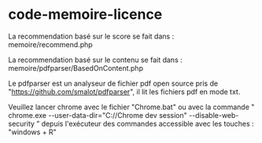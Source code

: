 # code-memoire-licence

La recommendation basé sur le score se fait dans   : memoire/recommend.php

La recommendation basé sur le contenu se fait dans : memoire/pdfparser/BasedOnContent.php

Le pdfparser est un analyseur de fichier pdf open source pris de "https://github.com/smalot/pdfparser", il lit les fichiers pdf en mode txt. 

Veuillez lancer chrome avec le fichier "Chrome.bat" ou avec la commande " chrome.exe --user-data-dir="C://Chrome dev session" --disable-web-security ” depuis l'exécuteur des commandes accessible avec les touches :  "windows + R"
